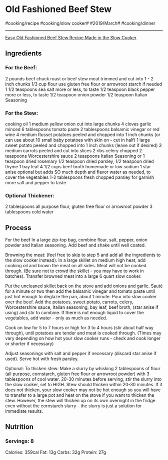 # Old Fashioned Beef Stew
#cooking/recipe #cooking/slow cooker# #2019/March# #cooking/dinner
- - - -
[Easy Old Fashioned Beef Stew Recipe Made in the Slow Cooker](https://lifemadesweeter.com/slow-cooker-homemade-beef-stew/)

## Ingredients
### For the Beef:
2 pounds beef chuck roast or beef stew meat trimmed and cut into 1 - 2 inch chunks
1/3 cup flour use gluten free flour or arrowroot starch if needed
1 1/2 teaspoons sea salt more or less, to taste
1/2 teaspoon black pepper more or less, to taste
1/2 teaspoon onion powder
1/2 teaspoon Italian Seasoning
### For the Stew:
cooking oil
1 medium yellow onion cut into large chunks
4 cloves garlic minced
6 tablespoons tomato paste
2 tablespoons balsamic vinegar or red wine
4 medium Russet potatoes peeled and chopped into 1 inch chunks (or can use about 10 small baby potatoes with skin on - cut in half)
1 large sweet potato peeled and chopped into 1 inch chunks (leave out if desired)
3 medium carrots peeled and cut into slices
2 ribs celery chopped
2 teaspoons Worcestershire sauce
2 teaspoons Italian Seasoning or 1 teaspoon dried rosemary 1/2 teaspoon dried parsley, 1/2 teaspoon dried thyme
1 bay leaf
4 1/2 cups beef broth homemade or low sodium
1 star anise optional but adds SO much depth and flavor
water as needed, to cover the vegetables
1-2 tablespoons fresh chopped parsley for garnish
more salt and pepper to taste
### Optional Thickener:
2 tablespoons all purpose flour, gluten free flour or arrowroot powder
3 tablespoons cold water

## Process
For the beef In a large zip-top bag, combine flour, salt, pepper, onion powder and Italian seasoning. Add beef and shake until well coated.

Browning the meat: (feel free to skip to step 5 and add all the ingredients to the slow cooker instead). In a large skillet on medium high heat, add cooking oil and brown the meat on all sides. Meat will not be cooked through. (Be sure not to crowd the skillet - you may have to work in batches). Transfer browned meat into a large 6 quart slow cooker.

Put the uncleaned skillet back on the stove and add onions and garlic. Sauté for a minute or two then add the balsamic vinegar and tomato paste until just hot enough to deglaze the pan, about 1 minute. Pour into slow cooker over the beef.
Add the potatoes, sweet potato, carrots, celery, Worcestershire sauce, Italian seasoning, bay leaf, beef broth, (star anise if using) and stir to combine. If there is not enough liquid to cover the vegetables, add water - only as much as needed.

Cook on low for 5 to 7 hours or high for 3 to 4 hours (stir about half way through), until potatoes are tender and meat is cooked through. (Times may vary depending on how hot your slow cooker runs - check and cook longer or shorter if necessary)

Adjust seasonings with salt and pepper if necessary (discard star anise if used). Serve hot with fresh parsley.

Optional: To thicken stew: Make a slurry by whisking 2 tablespoons of flour (all purpose, cornstarch, gluten free flour or arrowroot powder) with 3 tablespoons of cool water. 20-30 minutes before serving, stir the slurry into the slow cooker, set to HIGH. Stew should thicken within 20-30 minutes. If it does not thicken, your slow cooker may not be hot enough so you will have to transfer to a large pot and heat on the stove if you want to thicken the stew. However, the stew will thicken up on its own overnight in the fridge even without the cornstarch slurry - the slurry is just a solution for immediate results.

## Nutrition
### Servings: 8
Calories: 359cal
Fat: 13g
Carbs: 32g
Protein: 27g